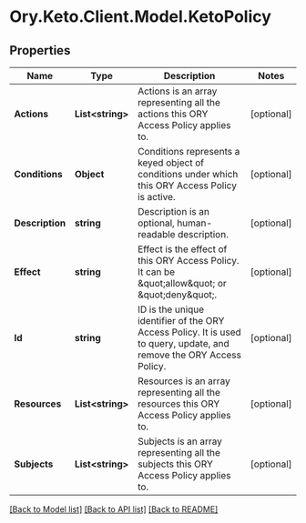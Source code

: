 # Ory.Keto.Client.Model.KetoPolicy
## Properties

Name | Type | Description | Notes
------------ | ------------- | ------------- | -------------
**Actions** | **List&lt;string&gt;** | Actions is an array representing all the actions this ORY Access Policy applies to. | [optional] 
**Conditions** | **Object** | Conditions represents a keyed object of conditions under which this ORY Access Policy is active. | [optional] 
**Description** | **string** | Description is an optional, human-readable description. | [optional] 
**Effect** | **string** | Effect is the effect of this ORY Access Policy. It can be \&quot;allow\&quot; or \&quot;deny\&quot;. | [optional] 
**Id** | **string** | ID is the unique identifier of the ORY Access Policy. It is used to query, update, and remove the ORY Access Policy. | [optional] 
**Resources** | **List&lt;string&gt;** | Resources is an array representing all the resources this ORY Access Policy applies to. | [optional] 
**Subjects** | **List&lt;string&gt;** | Subjects is an array representing all the subjects this ORY Access Policy applies to. | [optional] 

[[Back to Model list]](../README.md#documentation-for-models) [[Back to API list]](../README.md#documentation-for-api-endpoints) [[Back to README]](../README.md)

